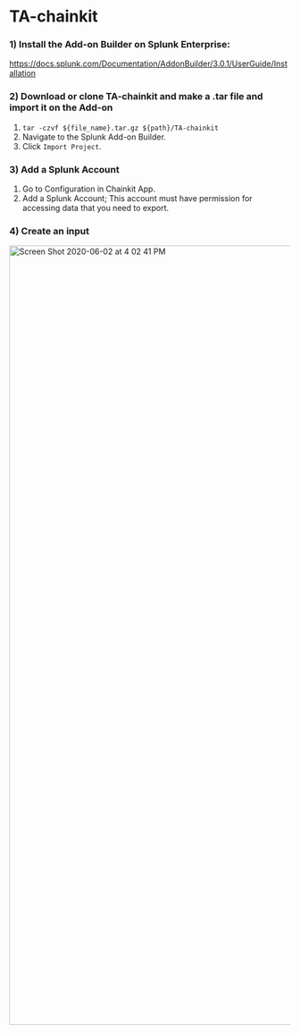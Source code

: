 # TA-chainkit

### 1) Install the Add-on Builder on Splunk Enterprise:
https://docs.splunk.com/Documentation/AddonBuilder/3.0.1/UserGuide/Installation

### 2) Download or clone TA-chainkit and make a .tar file and import it on the Add-on
  1. ```tar -czvf ${file_name}.tar.gz ${path}/TA-chainkit```
  2. Navigate to the Splunk Add-on Builder.
  3. Click `Import Project`.

### 3) Add a Splunk Account
  1. Go to Configuration in Chainkit App.
  2. Add a Splunk Account; This account must have permission for accessing data that you need to export.

### 4) Create an input
<img width="1394" alt="Screen Shot 2020-06-02 at 4 02 41 PM" src="https://user-images.githubusercontent.com/47642039/83490570-3748a900-a4eb-11ea-94e3-bd750f6820d1.png">
